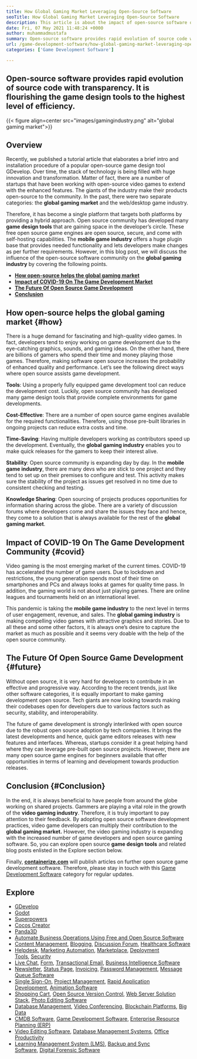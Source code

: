 ```yaml
---
title: How Global Gaming Market ​Leveraging Open-Source Software
seoTitle: How Global Gaming Market ​Leveraging Open-Source Software
description: This article is about the impact of open-source software on the global gaming market. The open-source community is providing better ways to develop games.
date: Fri, 07 May 2021 11:48:24 +0000
author: muhammadmustafa
summary: Open-source software provides rapid evolution of source code with transparency. It is flourishing the game design tools to the highest level of efficiency.
url: /game-development-software/how-global-gaming-market-leveraging-open-source-software/
categories: ['Game Development Software']

---
```

## Open-source software provides rapid evolution of source code with transparency. It is flourishing the game design tools to the highest level of efficiency.

{{< figure align=center src="images/gamingindustry.png" alt="global gaming market">}}  

## Overview

Recently, we published a tutorial article that elaborates a brief intro and installation procedure of a popular open-source game design tool GDevelop. Over time, the stack of technology is being filled with huge innovation and transformation. Matter of fact, there are a number of startups that have been working with open-source video games to extend with the enhanced features. The giants of the industry make their products open-source to the community. In the past, there were two separate categories: the **global gaming market** and the web/desktop game industry. 

Therefore, it has become a single platform that targets both platforms by providing a hybrid approach. Open source community has developed many **game design tools** that are gaining space in the developer’s circle. These free open source game engines are open source, secure, and come with self-hosting capabilities. The **mobile game industry** offers a huge plugin base that provides needed functionality and lets developers make changes as per further requirements. However, in this blog post, we will discuss the influence of the open-source software community on the **global gaming industry** by covering the following points.

  * **[How open-source helps the global gaming market][1]**
  * **[Impact of COVID-19 On The Game Development Market][2]**
  * **[The Future Of Open Source Game Development][3]**
  * **[Conclusion][4]**

## **How open-source helps the global gaming market** {#how}

There is a huge demand for fascinating and high-quality video games. In fact, developers tend to enjoy working on game development due to the eye-catching graphics, sounds, and gaming ideas. On the other hand, there are billions of gamers who spend their time and money playing those games. Therefore, making software open source increases the probability of enhanced quality and performance. Let’s see the following direct ways where open source assists game development.

**Tools**: Using a properly fully equipped game development tool can reduce the development cost. Luckily, open source community has developed many game design tools that provide complete environments for game developments. 

**Cost-Effective**: There are a number of open source game engines available for the required functionalities. Therefore, using those pre-built libraries in ongoing projects can reduce extra costs and time. 

**Time-Saving**: Having multiple developers working as contributors speed up the development. Eventually, the **global gaming industry** enables you to make quick releases for the gamers to keep their interest alive. 

**Stability**: Open source community is expanding day by day. In the **mobile game industry**, there are many devs who are stick to one project and they tend to set up on their premises to configure and test. This activity makes sure the stability of the project as issues get resolved in no time due to consistent checking and testing.

**Knowledge Sharing**: Open sourcing of projects produces opportunities for information sharing across the globe. There are a variety of discussion forums where developers come and share the issues they face and hence, they come to a solution that is always available for the rest of the **global gaming market**. 

## **Impact of COVID-19 On The Game Development Community**  {#covid}

Video gaming is the most emerging market of the current times. COVID-19 has accelerated the number of game users. Due to lockdown and restrictions, the young generation spends most of their time on smartphones and PCs and always looks at games for quality time pass. In addition, the gaming world is not about just playing games. There are online leagues and tournaments held on an international level. 

This pandemic is taking the **mobile game industry** to the next level in terms of user engagement, revenue, and sales. The **global gaming industry** is making compelling video games with attractive graphics and stories. Due to all these and some other factors, it is always one’s desire to capture the market as much as possible and it seems very doable with the help of the open source community. 

## **The Future Of Open Source Game Development** {#future}

Without open source, it is very hard for developers to contribute in an effective and progressive way. According to the recent trends, just like other software categories, it is equally important to make gaming development open source. Tech giants are now looking towards making their codebases open for developers due to various factors such as security, stability, and interoperability. 

The future of game development is strongly interlinked with open source due to the robust open source adoption by tech companies. It brings the latest developments and hence, quick game editors releases with new features and interfaces. Whereas, startups consider it a great helping hand where they can leverage pre-built open source projects. However, there are many open source game engines for beginners available that offer opportunities in terms of learning and development towards production releases.

## **Conclusion** {#Conclusion}

In the end, it is always beneficial to have people from around the globe working on shared projects. Gammers are playing a vital role in the growth of the **video gaming industry**. Therefore, it is truly important to pay attention to their feedback. By adopting open source software development practices, video game developers can multiply their contribution to the **global gaming market.** However, the video gaming industry is expanding with the increased number of game developers and open source gaming software. So, you can explore open source **game design tools** and related blog posts enlisted in the Explore section below.

Finally, ****[containerize.com][5]**** will publish articles on further open source game development software. Therefore, please stay in touch with this [Game Development Software][6] category for regular updates.

## Explore

  * [GDevelop][7]
  * [Godot][8]
  * [Superpowers][9]
  * [Cocos Creator][10]
  * [Panda3D][11]
  * [Automate Business Operations Using Free and Open Source Software][12]
  * [Content Management][13], [Blogging][14], [Discussion Forum][15], [Healthcare Software][16]
  * [Helpdesk][17], [Marketing Automation][18], [Marketplace][19], [Deployment Tools][20], [Security][21]
  * [Live Chat][22], [Form][23], [Transactional Email][24], [Business Intelligence Software][25]
  * [Newsletter][26], [Status Page][27], [Invoicing][28], [Password Management][29], [Message Queue Software][30]
  * [Single Sign-On][31], [Project Management][32], [Rapid Application Development][33], [Animation Software][34]
  * [Shopping Cart][35], [Open Source Version Control][36], [Web Server Solution Stack][37], [Photo Editing Software][38]
  * [Database Management][39], [Video Conferencing][40], [Blockchain Platforms][41], [Big Data][42]
  * [CMDB Software][43], [Game Development Software][6], [Enterprise Resource Planning (ERP)][44]
  * [Video Editing Software][45], [Database Management Systems][46], [Office Productivity][47]
  * [Learning Management System (LMS)][48], [Backup and Sync Software][49], [Digital Forensic Software][50]

 [1]: #how
 [2]: #covid
 [3]: #future
 [4]: #Conclusion
 [5]: https://www.containerize.com/
 [6]: https://products.containerize.com/game-development-software/
 [7]: https://products.containerize.com/game-development-software/gdevelop/
 [8]: https://products.containerize.com/game-development-software/godot/
 [9]: https://products.containerize.com/game-development-software/superpowers/
 [10]: https://products.containerize.com/game-development-software/cocos-creator/
 [11]: https://products.containerize.com/game-development-software/panda3d/
 [12]: https://blog.containerize.com/2020/08/27/automate-business-operations-using-open-source-software/
 [13]: https://products.containerize.com/content-management/
 [14]: https://products.containerize.com/blogging/
 [15]: https://products.containerize.com/discussion-forum/
 [16]: https://products.containerize.com/healthcare-technologies/
 [17]: https://products.containerize.com/helpdesk/
 [18]: https://products.containerize.com/marketing-automation/
 [19]: https://products.containerize.com/marketplace/
 [20]: https://products.containerize.com/deployment-tools/
 [21]: https://products.containerize.com/security-testing-tools/
 [22]: https://products.containerize.com/live-chat/
 [23]: https://products.containerize.com/form/
 [24]: https://products.containerize.com/transactional-email/
 [25]: https://products.containerize.com/business-intelligence/
 [26]: https://products.containerize.com/newsletter/
 [27]: https://products.containerize.com/status/
 [28]: https://products.containerize.com/invoicing/
 [29]: https://products.containerize.com/password-management/
 [30]: https://products.containerize.com/message-queue-software/
 [31]: https://products.containerize.com/single-sign-on/
 [32]: https://products.containerize.com/project-management/
 [33]: https://products.containerize.com/rad/
 [34]: https://products.containerize.com/animation-software/
 [35]: https://products.containerize.com/ecommerce/
 [36]: https://products.containerize.com/version-control/
 [37]: https://products.containerize.com/solution-stack/
 [38]: https://products.containerize.com/photo-editing-software/
 [39]: https://products.containerize.com/database-management/
 [40]: https://products.containerize.com/video-conferencing/
 [41]: https://products.containerize.com/blockchain-platforms/
 [42]: https://products.containerize.com/big-data/
 [43]: https://products.containerize.com/cmdb-software/
 [44]: https://products.containerize.com/erp/
 [45]: https://products.containerize.com/video-editing-software/
 [46]: https://products.containerize.com/database-management-system/
 [47]: https://products.containerize.com/office-productivity/
 [48]: https://products.containerize.com/lms/
 [49]: https://products.containerize.com/backup-and-sync/
 [50]: https://products.containerize.com/digital-forensic-software/